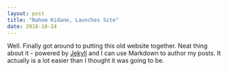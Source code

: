 ```yaml
---
layout: post
title: "Nahom Kidane, Launches Site"
date: 2018-10-24
---
```


Well. Finally got around to putting this old website together. Neat thing about it - powered by [Jekyll](http://jekyllrb.com) and 
I can use Markdown to author my posts. It actually is a lot easier than I thought it was going to be.
